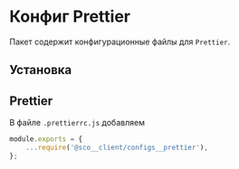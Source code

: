 # Конфиг Prettier

Пакет содержит конфигурационные файлы для `Prettier`.

## Установка

<Release of={pkg} />

## Prettier

В файле `.prettierrc.js` добавляем

```js
module.exports = {
    ...require('@sco__client/configs__prettier'),
};
```
